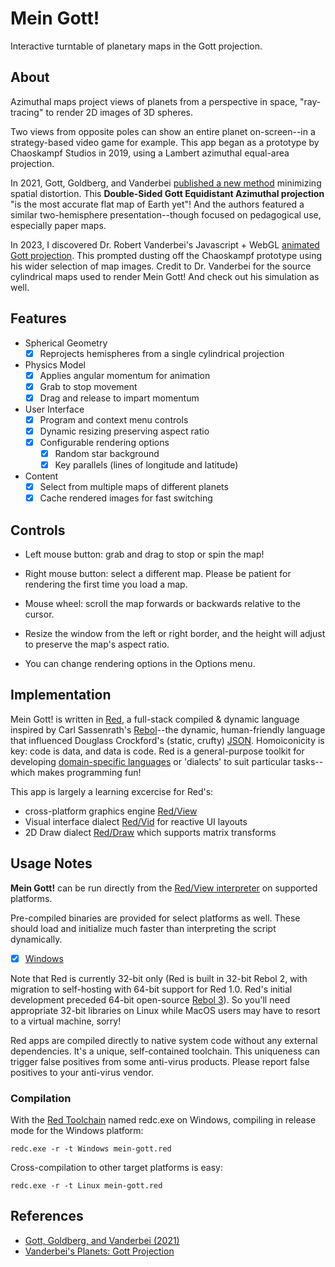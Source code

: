 # Mein Gott!
Interactive turntable of planetary maps in the Gott projection.

## About

Azimuthal maps project views of planets from a perspective in space, "ray-tracing" to render 2D images of 3D spheres.

Two views from opposite poles can show an entire planet on-screen--in a strategy-based video game for example. This app began as a prototype by Chaoskampf Studios in 2019, using a Lambert azimuthal equal-area projection.

In 2021, Gott, Goldberg, and Vanderbei [published a new method](https://arxiv.org/ftp/arxiv/papers/2102/2102.08176.pdf) minimizing spatial distortion. This **Double-Sided Gott Equidistant Azimuthal projection** "is the most accurate flat map of Earth yet"! And the authors featured a similar two-hemisphere presentation--though focused on pedagogical use, especially paper maps.

In 2023, I discovered Dr. Robert Vanderbei's Javascript + WebGL [animated Gott projection](https://vanderbei.princeton.edu/planets_webgl/GottPlanets.html). This prompted dusting off the Chaoskampf prototype using his wider selection of map images. Credit to Dr. Vanderbei for the source cylindrical maps used to render Mein Gott! And check out his simulation as well.

## Features

- Spherical Geometry
	- [x] Reprojects hemispheres from a single cylindrical projection

- Physics Model
	- [x] Applies angular momentum for animation
	- [x] Grab to stop movement
	- [x] Drag and release to impart momentum

- User Interface
	- [x] Program and context menu controls
	- [x] Dynamic resizing preserving aspect ratio
	- [x] Configurable rendering options
		- [x] Random star background
		- [x] Key parallels (lines of longitude and latitude)

- Content
	- [x] Select from multiple maps of different planets
	- [x] Cache rendered images for fast switching

## Controls

- Left mouse button: grab and drag to stop or spin the map!

- Right mouse button: select a different map. Please be patient for rendering the first time you load a map.

- Mouse wheel: scroll the map forwards or backwards relative to the cursor.

- Resize the window from the left or right border, and the height will adjust to preserve the map's aspect ratio.

- You can change rendering options in the Options menu.

## Implementation

Mein Gott! is written in [Red](https://www.red-lang.org/p/about.html), a full-stack compiled & dynamic language inspired by Carl Sassenrath's [Rebol](http://www.rebol.com/)--the dynamic, human-friendly language that influenced Douglass Crockford's (static, crufty) [JSON](https://web.archive.org/web/20160310062651/http://www.dzone.com/links/the_making_of_json_by_douglas_crockford_an_influe.html). Homoiconicity is key: code is data, and data is code. Red is a general-purpose toolkit for developing [domain-specific languages](https://en.wikipedia.org/wiki/Domain-specific_language) or 'dialects' to suit particular tasks--which makes programming fun!

This app is largely a learning excercise for Red's:
- cross-platform graphics engine [Red/View](https://github.com/red/docs/blob/master/en/view.adoc)
- Visual interface dialect [Red/Vid](https://github.com/red/docs/blob/master/en/vid.adoc) for reactive UI layouts
- 2D Draw dialect [Red/Draw](https://github.com/red/docs/blob/master/en/draw.adoc) which supports matrix transforms

## Usage Notes

**Mein Gott!** can be run directly from the [Red/View interpreter](https://www.red-lang.org/p/download.html) on supported platforms.

Pre-compiled binaries are provided for select platforms as well. These should load and initialize much faster than interpreting the script dynamically.
- [x] [Windows](mein-gott.zip)

Note that Red is currently 32-bit only (Red is built in 32-bit Rebol 2, with migration to self-hosting with 64-bit support for Red 1.0. Red's initial development preceded 64-bit open-source [Rebol 3](https://github.com/rebol/rebol)). So you'll need appropriate 32-bit libraries on Linux while MacOS users may have to resort to a virtual machine, sorry!

Red apps are compiled directly to native system code without any external dependencies. It's a unique, self-contained toolchain. This uniqueness can trigger false positives from some anti-virus products. Please report false positives to your anti-virus vendor.

### Compilation ###

With the [Red Toolchain](https://www.red-lang.org/p/download.html) named redc.exe on Windows, compiling in release mode for the Windows platform:
```
redc.exe -r -t Windows mein-gott.red
```

Cross-compilation to other target platforms is easy:
```
redc.exe -r -t Linux mein-gott.red
```

## References

- [Gott, Goldberg, and Vanderbei (2021)](https://arxiv.org/ftp/arxiv/papers/2102/2102.08176.pdf)
- [Vanderbei's Planets: Gott Projection](https://vanderbei.princeton.edu/planets_webgl/GottPlanets.html)
